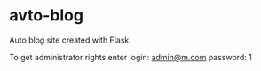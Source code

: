 # avto-blog


Auto blog site created with Flask.

To get administrator rights enter
login: admin@m.com
password: 1
